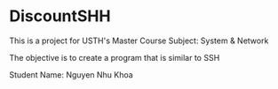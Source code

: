 # DiscountSHH

This is a project for USTH's Master Course Subject: System & Network

The objective is to create a program that is similar to SSH

Student Name: Nguyen Nhu Khoa